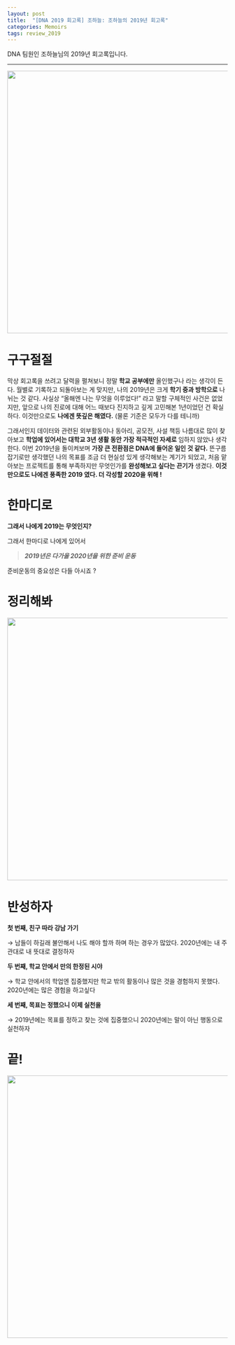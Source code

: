 ```yaml
---
layout: post
title:  "[DNA 2019 회고록] 조하늘: 조하늘의 2019년 회고록"
categories: Memoirs
tags: review_2019
---
```


DNA 팀원인 조하늘님의 2019년 회고록입니다. 

---

<p align="center">
    <img src='https://drive.google.com/uc?id=18SSlTglMULz-bGdt1genEGTUXEoymMdk' width='600'/><br>
</p>

# 구구절절
막상 회고록을 쓰려고 달력을 펼쳐보니 정말 **학교 공부에만** 올인했구나 라는 생각이 든다. 월별로 기록하고 되돌아보는 게 맞지만, 나의 2019년은 크게 **학기 중과 방학으로** 나뉘는 것 같다. 사실상 “올해엔 나는 무엇을 이루었다!” 라고 말할 구체적인 사건은 없었지만, 앞으로 나의 진로에 대해 어느 때보다 진지하고 깊게 고민해본 1년이었던 건 확실하다. 이것만으로도 **나에겐 뜻깊은 해였다.** (물론 기준은 모두가 다를 테니까)

그래서인지 데이터와 관련된 외부활동이나 동아리, 공모전, 사설 책등 나름대로 많이 찾아보고 **학업에 있어서는 대학교 3년 생활 동안 가장 적극적인 자세로** 임하지 않았나 생각한다. 이번 2019년을 돌이켜보며 **가장 큰 전환점은 DNA에 들어온 일인 것 같다.** 뜬구름 잡기로만 생각했던 나의 목표를 조금 더 현실성 있게 생각해보는 계기가 되었고, 처음 맡아보는 프로젝트를 통해 부족하지만 무엇인가를 **완성해보고 싶다는 끈기가** 생겼다. **이것만으로도 나에겐 풍족한 2019 였다. 더 각성할 2020을 위해 !**

# 한마디로
**그래서 나에게 2019는 무엇인지?**

그래서 한마디로  나에게 있어서 

> ***2019년은 다가올 2020년을 위한 준비 운동***

준비운동의 중요성은 다들 아시죠 ?   

# 정리해봐

<p align="center">
    <img src='https://drive.google.com/uc?id=1fwoU6YWQmAA56gTkuRwMwCTHM26t_FKv' width='600'/><br>
</p>


# 반성하자

**첫 번째, 친구 따라 강남 가기**

 → 남들이 하길래 불안해서 나도 해야 할까 하며 하는 경우가 많았다. 2020년에는 내 주관대로 내 뜻대로 결정하자

**두 번째, 학교 안에서 만의 한정된 시야**

 → 학교 안에서의 학업엔 집중했지만 학교 밖의 활동이나 많은 것을 경험하지 못했다. 2020년에는 많은 경험을 하고싶다 

**세 번째, 목표는 정했으니 이제 실천을**

 → 2019년에는 목표를 정하고 찾는 것에 집중했으니 2020년에는 말이 아닌 행동으로 실천하자

# 끝!

<p align="center">
    <img src='https://drive.google.com/uc?id=1ej-m5ND-v57dSfurKo6R3-kNwUsga3W5' width='600'/><br>
</p>